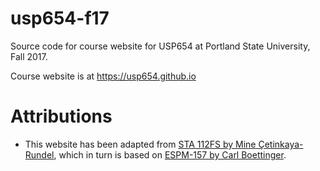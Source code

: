 # usp654-f17

Source code for course website for USP654 at Portland State University, Fall 2017.

Course website is at https://usp654.github.io

# Attributions

- This website has been adapted from [STA 112FS by Mine Çetinkaya-Rundel](http://www2.stat.duke.edu/courses/Fall17/sta112.01/), which in turn is based on [ESPM-157 by Carl Boettinger](https://espm-157.carlboettiger.info/).

